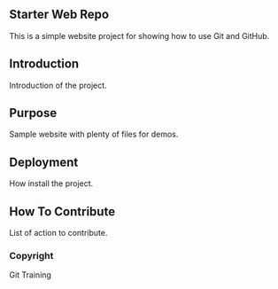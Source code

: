 ## Starter Web Repo

This is a simple website project for showing how to use Git and GitHub.

## Introduction 

Introduction of the project.

## Purpose

Sample website with plenty of files for demos.

## Deployment

How install the project.

## How To Contribute

List of action to contribute.

### Copyright

Git Training